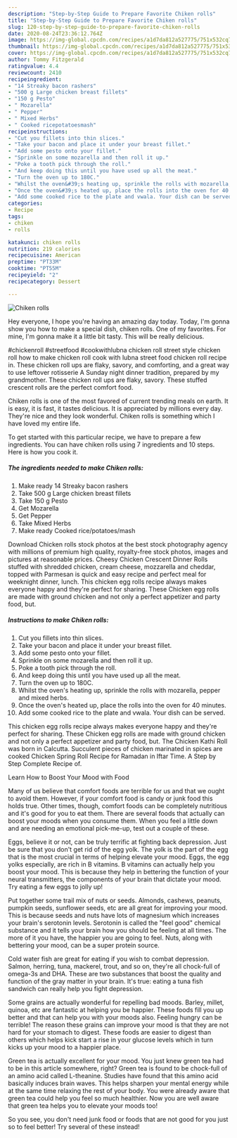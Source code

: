 ```yaml
---
description: "Step-by-Step Guide to Prepare Favorite Chiken rolls"
title: "Step-by-Step Guide to Prepare Favorite Chiken rolls"
slug: 120-step-by-step-guide-to-prepare-favorite-chiken-rolls
date: 2020-08-24T23:36:12.764Z
image: https://img-global.cpcdn.com/recipes/a1d7da812a527775/751x532cq70/chiken-rolls-recipe-main-photo.jpg
thumbnail: https://img-global.cpcdn.com/recipes/a1d7da812a527775/751x532cq70/chiken-rolls-recipe-main-photo.jpg
cover: https://img-global.cpcdn.com/recipes/a1d7da812a527775/751x532cq70/chiken-rolls-recipe-main-photo.jpg
author: Tommy Fitzgerald
ratingvalue: 4.4
reviewcount: 2410
recipeingredient:
- "14 Streaky bacon rashers"
- "500 g Large chicken breast fillets"
- "150 g Pesto"
- " Mozarella"
- " Pepper"
- " Mixed Herbs"
- " Cooked ricepotatoesmash"
recipeinstructions:
- "Cut you fillets into thin slices."
- "Take your bacon and place it under your breast fillet."
- "Add some pesto onto your fillet."
- "Sprinkle on some mozarella and then roll it up."
- "Poke a tooth pick through the roll."
- "And keep doing this until you have used up all the meat."
- "Turn the oven up to 180C."
- "Whilst the oven&#39;s heating up, sprinkle the rolls with mozarella, pepper and mixed herbs."
- "Once the oven&#39;s heated up, place the rolls into the oven for 40 minutes."
- "Add some cooked rice to the plate and vwala. Your dish can be served."
categories:
- Recipe
tags:
- chiken
- rolls

katakunci: chiken rolls 
nutrition: 219 calories
recipecuisine: American
preptime: "PT33M"
cooktime: "PT55M"
recipeyield: "2"
recipecategory: Dessert

---
```



![Chiken rolls](https://img-global.cpcdn.com/recipes/a1d7da812a527775/751x532cq70/chiken-rolls-recipe-main-photo.jpg)

Hey everyone, I hope you're having an amazing day today. Today, I'm gonna show you how to make a special dish, chiken rolls. One of my favorites. For mine, I'm gonna make it a little bit tasty. This will be really delicious.

#chickenroll #streetfood #cookwithlubna chicken roll street style chicken roll how to make chicken roll cook with lubna street food chicken roll recipe in. These chicken roll ups are flaky, savory, and comforting, and a great way to use leftover rotisserie A Sunday night dinner tradition, prepared by my grandmother. These chicken roll ups are flaky, savory. These stuffed crescent rolls are the perfect comfort food.

Chiken rolls is one of the most favored of current trending meals on earth. It is easy, it is fast, it tastes delicious. It is appreciated by millions every day. They're nice and they look wonderful. Chiken rolls is something which I have loved my entire life.


To get started with this particular recipe, we have to prepare a few ingredients. You can have chiken rolls using 7 ingredients and 10 steps. Here is how you cook it.

<!--inarticleads1-->

##### The ingredients needed to make Chiken rolls:

1. Make ready 14 Streaky bacon rashers
1. Take 500 g Large chicken breast fillets
1. Take 150 g Pesto
1. Get  Mozarella
1. Get  Pepper
1. Take  Mixed Herbs
1. Make ready  Cooked rice/potatoes/mash


Download Chicken rolls stock photos at the best stock photography agency with millions of premium high quality, royalty-free stock photos, images and pictures at reasonable prices. Cheesy Chicken Crescent Dinner Rolls stuffed with shredded chicken, cream cheese, mozzarella and cheddar, topped with Parmesan is quick and easy recipe and perfect meal for weeknight dinner, lunch. This chicken egg rolls recipe always makes everyone happy and they&#39;re perfect for sharing. These Chicken egg rolls are made with ground chicken and not only a perfect appetizer and party food, but. 

<!--inarticleads2-->

##### Instructions to make Chiken rolls:

1. Cut you fillets into thin slices.
1. Take your bacon and place it under your breast fillet.
1. Add some pesto onto your fillet.
1. Sprinkle on some mozarella and then roll it up.
1. Poke a tooth pick through the roll.
1. And keep doing this until you have used up all the meat.
1. Turn the oven up to 180C.
1. Whilst the oven&#39;s heating up, sprinkle the rolls with mozarella, pepper and mixed herbs.
1. Once the oven&#39;s heated up, place the rolls into the oven for 40 minutes.
1. Add some cooked rice to the plate and vwala. Your dish can be served.


This chicken egg rolls recipe always makes everyone happy and they&#39;re perfect for sharing. These Chicken egg rolls are made with ground chicken and not only a perfect appetizer and party food, but. The Chicken Kathi Roll was born in Calcutta. Succulent pieces of chicken marinated in spices are cooked Chicken Spring Roll Recipe for Ramadan in Iftar Time. A Step by Step Complete Recipe of. 

Learn How to Boost Your Mood with Food


Many of us believe that comfort foods are terrible for us and that we ought to avoid them. However, if your comfort food is candy or junk food this holds true. Other times, though, comfort foods can be completely nutritious and it's good for you to eat them. There are several foods that actually can boost your moods when you consume them. When you feel a little down and are needing an emotional pick-me-up, test out a couple of these.

Eggs, believe it or not, can be truly terrific at fighting back depression. Just be sure that you don't get rid of the egg yolk. The yolk is the part of the egg that is the most crucial in terms of helping elevate your mood. Eggs, the egg yolks especially, are rich in B vitamins. B vitamins can actually help you boost your mood. This is because they help in bettering the function of your neural transmitters, the components of your brain that dictate your mood. Try eating a few eggs to jolly up!

Put together some trail mix of nuts or seeds. Almonds, cashews, peanuts, pumpkin seeds, sunflower seeds, etc are all great for improving your mood. This is because seeds and nuts have lots of magnesium which increases your brain's serotonin levels. Serotonin is called the "feel good" chemical substance and it tells your brain how you should be feeling at all times. The more of it you have, the happier you are going to feel. Nuts, along with bettering your mood, can be a super protein source.

Cold water fish are great for eating if you wish to combat depression. Salmon, herring, tuna, mackerel, trout, and so on, they're all chock-full of omega-3s and DHA. These are two substances that boost the quality and function of the gray matter in your brain. It's true: eating a tuna fish sandwich can really help you fight depression. 

Some grains are actually wonderful for repelling bad moods. Barley, millet, quinoa, etc are fantastic at helping you be happier. These foods fill you up better and that can help you with your moods also. Feeling hungry can be terrible! The reason these grains can improve your mood is that they are not hard for your stomach to digest. These foods are easier to digest than others which helps kick start a rise in your glucose levels which in turn kicks up your mood to a happier place.

Green tea is actually excellent for your mood. You just knew green tea had to be in this article somewhere, right? Green tea is found to be chock-full of an amino acid called L-theanine. Studies have found that this amino acid basically induces brain waves. This helps sharpen your mental energy while at the same time relaxing the rest of your body. You were already aware that green tea could help you feel so much healthier. Now you are well aware that green tea helps you to elevate your moods too!

So you see, you don't need junk food or foods that are not good for you just so to feel better! Try several of these instead!

